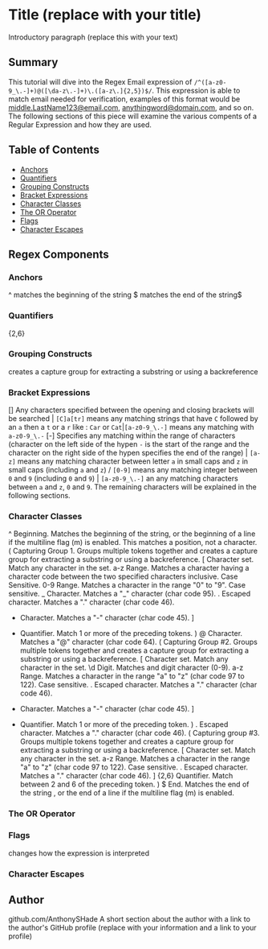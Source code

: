 # Title (replace with your title)

Introductory paragraph (replace this with your text)

## Summary
 This tutorial will dive into the Regex Email expression of `/^([a-z0-9_\.-]+)@([\da-z\.-]+)\.([a-z\.]{2,5})$/`.  This expression is able to match email needed for verification, examples of this format would be middle.LastName123@email.com, anythingword@domain.com, and so on.  The following sections of this piece will examine the various compents of a Regular Expression and how they are used. 
 

## Table of Contents

- [Anchors](#anchors)
- [Quantifiers](#quantifiers)
- [Grouping Constructs](#grouping-constructs)
- [Bracket Expressions](#bracket-expressions)
- [Character Classes](#character-classes)
- [The OR Operator](#the-or-operator)
- [Flags](#flags)
- [Character Escapes](#character-escapes)

## Regex Components

### Anchors
^ matches the beginning of the string
$ matches the end of the string$

### Quantifiers
{2,6}

### Grouping Constructs
creates a capture group for extracting a substring or using a backreference
### Bracket Expressions
[] Any characters specified between the opening and closing brackets will be searched | ````[C]a[tr]```` means any matching strings that have ````C```` followed by an ````a```` then a ````t```` or a ````r```` like : ````Car```` or ````Cat````|````[a-z0-9_\.-]```` means any matching with ````a-z0-9_\.-````
[-] Specifies any matching within the range of characters (character on the left side of the hypen ````-```` is the start of the range and the character on the right side of the hypen specifies the end of the range) | ````[a-z]```` means any matching character between letter ````a```` in small caps and ````z```` in small caps (including ````a```` and ````z````) / ````[0-9]```` means any matching integer between ````0```` and ````9```` (including ````0```` and ````9````) | ````[a-z0-9_\.-]```` an any matching characters between ````a```` and ````z````, ````0```` and ````9````. The remaining characters will be explained in the following sections. 

### Character Classes
^  Beginning.  Matches the beginning of the string, or the beginning of a line if the multiline flag (m) is enabled. This matches a position, not a character.
(  Capturing Group 1.  Groups multiple tokens together and creates a capture group for extracting a substring or using a backreference.
[  Character set. Match any character in the set.
a-z  Range.  Matches a character having a character code between the two specified characters inclusive. Case Sensitive.
0-9  Range.  Matches a character in the range "0" to "9". Case sensitive.
_  Character.  Matches a "_" character (char code 95).
\.  Escaped character. Matches a "." character (char code 46).
-  Character.  Matches a "-" character (char code 45).
]
+  Quantifier.  Match 1 or more of the preceding tokens.
)
@  Character.  Matches a "@" character (char code 64).
(  Capturing Group #2.  Groups multiple tokens together and creates a capture group for extracting a substring or using a backreference.
[  Character set. Match any character in the set.
\d  Digit. Matches and digit character (0-9).
a-z  Range. Matches a character in the range "a" to "z" (char code 97 to 122). Case sensitive.
\.  Escaped character.  Matches a "." character (char code 46).
-  Character. Matches a "-" character (char code 45).
]
+  Quantifier.  Match 1 or more of the preceding token.
)
\.  Escaped character.  Matches a "." character (char code 46).
(  Capturing group #3.  Groups multiple tokens together and creates a capture group for extracting a substring or using a backreference.
[  Character set. Match any character in the set.
a-z  Range. Matches a character in the range "a" to "z" (char code 97 to 122). Case sensitive.
\.  Escaped character.  Matches a "." character (char code 46).
]
{2,6} Quantifier.  Match between 2 and 6 of the preceding token.
)
$  End.  Matches the end of the string , or the end of a line if the multiline flag (m) is enabled.

### The OR Operator

### Flags
changes how the expression is interpreted 
### Character Escapes

## Author
github.com/AnthonySHade
A short section about the author with a link to the author's GitHub profile (replace with your information and a link to your profile)